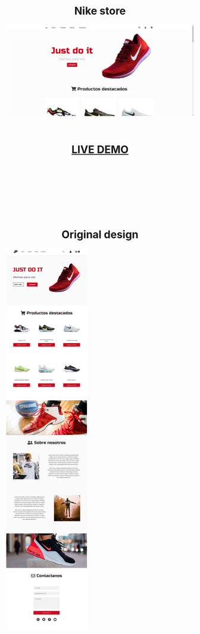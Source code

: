 <h1 align="center">Nike store </h1>

![nike store](./img/screenshot.jpg)

</br>

[<h1 align="center">**LIVE DEMO**</h1>](https://nike-store-franco-veliz.netlify.app/)

</br></br></br></br></br></br></br></br>

<h1 align="center">Original design</h1>

![original design](/original-design.jpg)
